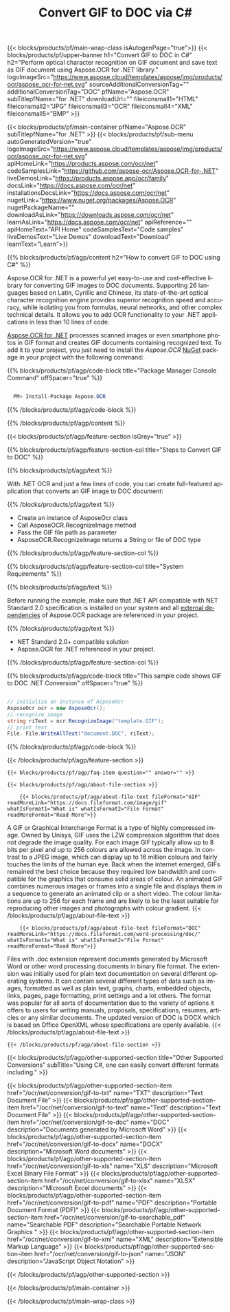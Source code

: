 ﻿---
title: Convert GIF to DOC via C# 
weight: 3920
url: /net/conversion/gif-to-doc/ 
lang: en
langdirlevel: 2
locales: ja,it,ru,de,es,fr,nl,id,lt,pl,pt,vi,tr,ko
description: Sample code for GIF to DOC C# conversion. Use API example code for batch GIF files to DOC conversion within VB.NET, Asp.NET or any .NET based application.
---

{{< blocks/products/pf/main-wrap-class isAutogenPage="true">}}
{{< blocks/products/pf/upper-banner h1="Convert GIF to DOC in C#" h2="Perform optical character recognition on GIF document and save text as GIF document using Aspose.OCR for .NET library." logoImageSrc="https://www.aspose.cloud/templates/aspose/img/products/ocr/aspose_ocr-for-net.svg" sourceAdditionalConversionTag="" additionalConversionTag="DOC" pfName="Aspose.OCR" subTitlepfName="for .NET" downloadUrl="" fileiconsmall1="HTML" fileiconsmall2="JPG" fileiconsmall3="OCR" fileiconsmall4="XML" fileiconsmall5="BMP" >}}


{{< blocks/products/pf/main-container pfName="Aspose.OCR" subTitlepfName="for .NET" >}}
{{< blocks/products/pf/sub-menu autoGeneratedVersion="true" logoImageSrc="https://www.aspose.cloud/templates/aspose/img/products/ocr/aspose_ocr-for-net.svg" apiHomeLink="https://products.aspose.com/ocr/net" codeSamplesLink="https://github.com/aspose-ocr/Aspose.OCR-for-.NET" liveDemosLink="https://products.aspose.app/ocr/family" docsLink="https://docs.aspose.com/ocr/net" installationsDocsLink="https://docs.aspose.com/ocr/net" nugetLink="https://www.nuget.org/packages/Aspose.OCR" nugetPackageName="" downloadAsLink="https://downloads.aspose.com/ocr/net" learnAsLink="https://docs.aspose.com/ocr/net" apiReference="" apiHomeText="API Home" codeSamplesText="Code samples" liveDemosText="Live Demos" downloadText="Download" learnText="Learn">}}

{{% blocks/products/pf/agp/content h2="How to convert GIF to DOC using C#" %}}

Aspose.OCR for .NET is a powerful yet easy-to-use and cost-effective library for converting GIF images to DOC documents. Supporting 26 languages based on Latin, Cyrillic and Chinese, its state-of-the-art optical character recognition engine provides superior recognition speed and accuracy, while isolating you from formulas, neural networks, and other complex technical details. It allows you to add OCR functionality to your .NET applications in less than 10 lines of code.

[Aspose.OCR for .NET](https://products.aspose.com/ocr/net) 
 processes scanned images or even smartphone photos in GIF format and creates GIF documents containing recognized text. To add it to your project, you just need to install the *Aspose.OCR* 
 [NuGet](https://www.nuget.org/packages/aspose.ocr) 
 package in your project with the following command:

{{% blocks/products/pf/agp/code-block title="Package Manager Console Command" offSpacer="true" %}}

```cs

  PM> Install-Package Aspose.OCR

```

{{% /blocks/products/pf/agp/code-block %}}

{{% /blocks/products/pf/agp/content %}}

{{< blocks/products/pf/agp/feature-section isGrey="true" >}}

{{% blocks/products/pf/agp/feature-section-col title="Steps to Convert GIF to DOC" %}}

{{% blocks/products/pf/agp/text %}}

With .NET OCR and just a few lines of code, you can create full-featured application that converts an GIF image to DOC document:

{{% /blocks/products/pf/agp/text %}}

+ Create an instance of AsposeOcr class
+ Call AsposeOCR.RecognizeImage method
+ Pass the GIF file path as parameter
+ AsposeOCR.RecognizeImage returns a String or file of DOC type

{{% /blocks/products/pf/agp/feature-section-col %}}

{{% blocks/products/pf/agp/feature-section-col title="System Requirements" %}}

{{% blocks/products/pf/agp/text %}}

Before running the example, make sure that .NET API compatible with NET Standard 2.0 specification is installed on your system and all [external dependencies](https://docs.aspose.com/ocr/net/system-requirements/#external-dependencies) of Aspose.OCR package are referenced in your project.

{{% /blocks/products/pf/agp/text %}}

-  NET Standard 2.0+ compatible solution
-  Aspose.OCR for .NET referenced in your project.

{{% /blocks/products/pf/agp/feature-section-col %}}

{{% blocks/products/pf/agp/code-block title="This sample code shows GIF to DOC .NET Conversion" offSpacer="true" %}}

```cs

// initialize an instance of AsposeOcr
AsposeOcr ocr = new AsposeOcr();
// recognize image
string riText = ocr.RecognizeImage("template.GIF");
// print text
File. File.WriteAllText("document.DOC", riText);

```

{{% /blocks/products/pf/agp/code-block %}}

{{< /blocks/products/pf/agp/feature-section >}}

    {{< blocks/products/pf/agp/faq-item question="" answer="" >}}

    {{< blocks/products/pf/agp/about-file-section >}}
       
        {{< blocks/products/pf/agp/about-file-text fileFormat="GIF" readMoreLink="https://docs.fileformat.com/image/gif" whatIsFormat1="What is" whatIsFormat2="File Format" readMoreFormat="Read More">}}
A GIF or Graphical Interchange Format is a type of highly compressed image. Owned by Unisys, GIF uses the LZW compression algorithm that does not degrade the image quality. For each image GIF typically allow up to 8 bits per pixel and up to 256 colours are allowed across the image. In contrast to a JPEG image, which can display up to 16 million colours and fairly touches the limits of the human eye. Back when the internet emerged, GIFs remained the best choice because they required low bandwidth and compatible for the graphics that consume solid areas of colour. An animated GIF combines numerous images or frames into a single file and displays them in a sequence to generate an animated clip or a short video. The colour limitations are up to 256 for each frame and are likely to be the least suitable for reproducing other images and photographs with colour gradient.
        {{< /blocks/products/pf/agp/about-file-text >}}

        {{< blocks/products/pf/agp/about-file-text fileFormat="DOC" readMoreLink="https://docs.fileformat.com/word-processing/doc/" whatIsFormat1="What is" whatIsFormat2="File Format" readMoreFormat="Read More">}}
Files with .doc extension represent documents generated by Microsoft Word or other word processing documents in binary file format. The extension was initially used for plain text documentation on several different operating systems. It can contain several different types of data such as images, formatted as well as plain text, graphs, charts, embedded objects, links, pages, page formatting, print settings and a lot others. The format was popular for all sorts of documentation due to the variety of options it offers to users for writing manuals, proposals, specifications, resumes, articles or any similar documents. The updated version of DOC is DOCX which is based on Office OpenXML whose specifications are openly available.
        {{< /blocks/products/pf/agp/about-file-text >}}

    {{< /blocks/products/pf/agp/about-file-section >}}

<!-- aboutfile Ends -->

{{< blocks/products/pf/agp/other-supported-section title="Other Supported Conversions" subTitle="Using C#, one can easily convert different formats including." >}}

{{< blocks/products/pf/agp/other-supported-section-item href="/ocr/net/conversion/gif-to-txt" name="TXT" description="Text Document File" >}}
{{< blocks/products/pf/agp/other-supported-section-item href="/ocr/net/conversion/gif-to-text" name="Text" description="Text Document File" >}}
{{< blocks/products/pf/agp/other-supported-section-item href="/ocr/net/conversion/gif-to-doc" name="DOC" description="Documents generated by Microsoft Word" >}}
{{< blocks/products/pf/agp/other-supported-section-item href="/ocr/net/conversion/gif-to-docx" name="DOCX" description="Microsoft Word documents" >}}
{{< blocks/products/pf/agp/other-supported-section-item href="/ocr/net/conversion/gif-to-xls" name="XLS" description="Microsoft Excel Binary File Format" >}}
{{< blocks/products/pf/agp/other-supported-section-item href="/ocr/net/conversion/gif-to-xlsx" name="XLSX" description="Microsoft Excel documents" >}}
{{< blocks/products/pf/agp/other-supported-section-item href="/ocr/net/conversion/gif-to-pdf" name="PDF" description="Portable Document Format (PDF)" >}}
{{< blocks/products/pf/agp/other-supported-section-item href="/ocr/net/conversion/gif-to-searchable_pdf" name="Searchable PDF" description="Searchable Portable Network Graphics " >}}
{{< blocks/products/pf/agp/other-supported-section-item href="/ocr/net/conversion/gif-to-xml" name="XML" description="Extensible Markup Language" >}}
{{< blocks/products/pf/agp/other-supported-section-item href="/ocr/net/conversion/gif-to-json" name="JSON" description="JavaScript Object Notation" >}}

{{< /blocks/products/pf/agp/other-supported-section >}}

{{< /blocks/products/pf/main-container >}}
    
{{< /blocks/products/pf/main-wrap-class >}}
